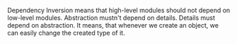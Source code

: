 Dependency Inversion means that high-level modules should not depend on low-level modules.
Abstraction mustn't depend on details. Details must depend on abstraction. 
It means, that whenever we create an object, we can easily change the created type of it.